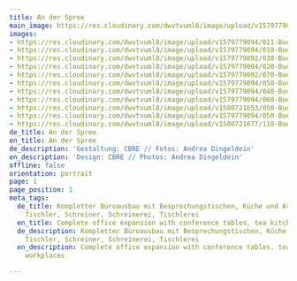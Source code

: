 ```yaml
---
title: An der Spree
main_image: https://res.cloudinary.com/dwvtvuml8/image/upload/v1579779094/010-Bueroausbau-Kueche-Tische-Stuhle-schwarz-lackiert_upcpcz.jpg
images:
- https://res.cloudinary.com/dwvtvuml8/image/upload/v1579779094/011-Bueroausbau-Sprecherbox-schwarz-lackiert_mcd1jb.jpg
- https://res.cloudinary.com/dwvtvuml8/image/upload/v1579779094/010-Bueroausbau-Kueche-Tische-Stuhle-schwarz-lackiert_upcpcz.jpg
- https://res.cloudinary.com/dwvtvuml8/image/upload/v1579779092/030-Bueroausbau-Sprecherbox-gelb-lackiert_vhiznw.jpg
- https://res.cloudinary.com/dwvtvuml8/image/upload/v1579779094/020-Bueroausbau-Teekueche-Bar-schwarz-lackiert_vyz47m.jpg
- https://res.cloudinary.com/dwvtvuml8/image/upload/v1579779092/070-Bueroausbau-Schiebetueren-wandhoch_lnjheb.jpg
- https://res.cloudinary.com/dwvtvuml8/image/upload/v1579779094/050-Bueroausbau-Regale-Office_vus1lm.jpg
- https://res.cloudinary.com/dwvtvuml8/image/upload/v1579779094/040-Bueroausbau-Besprechungsraum-blau-lackiert_iznr8l.jpg
- https://res.cloudinary.com/dwvtvuml8/image/upload/v1579779094/060-Bueroausbau-Eingangsbereich-Treppe-Tische-Verkleidung_fkg0z7.jpg
- https://res.cloudinary.com/dwvtvuml8/image/upload/v1580721653/050-Bueroausbau-Sprecherbox-Wegweiser_wvxgar.jpg
- https://res.cloudinary.com/dwvtvuml8/image/upload/v1579779094/050-Bueroausbau-Telefonzelle-Studio_q0znqq.jpg
- https://res.cloudinary.com/dwvtvuml8/image/upload/v1580721677/110-Bueroausbau-Ruheraum-Couch-Stuehle-Regal_axxprh.jpg
de_title: An der Spree
en_title: An der Spree
de_description: 'Gestaltung: CBRE // Fotos: Andrea Dingeldein'
en_description: 'Design: CBRE // Photos: Andrea Dingeldein'
offline: false
orientation: portrait
page: 1
page_position: 1
meta_tags:
  de_title: Kompletter Büroausbau mit Besprechungstischen, Küche und Arbeitsplätzen,
    Tischler, Schreiner, Schreinerei, Tischlerei
  en_title: Complete office expansion with conference tables, tea kitchen and workplaces
  de_description: Kompletter Büroausbau mit Besprechungstischen, Küche und Arbeitsplätzen,
    Tischler, Schreiner, Schreinerei, Tischlerei
  en_description: Complete office expansion with conference tables, tea kitchen and
    workplaces

---
```

